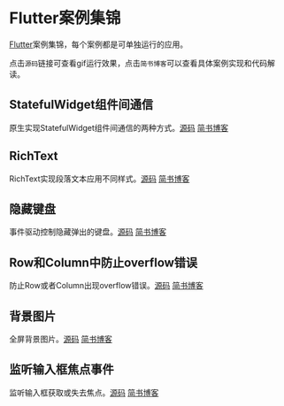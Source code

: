 # Flutter案例集锦
[Flutter](https://flutter-cn.club)案例集锦，每个案例都是可单独运行的应用。

点击`源码`链接可查看gif运行效果，点击`简书博客`可以查看具体案例实现和代码解读。

## StatefulWidget组件间通信

原生实现StatefulWidget组件间通信的两种方式。[源码](https://github.com/flutter-cn/flutter_cookbook/tree/master/stateful_communication)    [简书博客](https://www.jianshu.com/p/4a961887a2cd)

## RichText

RichText实现段落文本应用不同样式。[源码](https://github.com/flutter-cn/flutter_cookbook/tree/master/rich_text) [简书博客](https://www.jianshu.com/p/c4ee2a7a97d2)

## 隐藏键盘

事件驱动控制隐藏弹出的键盘。[源码](https://github.com/flutter-cn/flutter_cookbook/tree/master/hide_keyboard) [简书博客](https://www.jianshu.com/p/fa0c023e8391)

## Row和Column中防止overflow错误

防止Row或者Column出现overflow错误。[源码](https://github.com/flutter-cn/flutter_cookbook/tree/master/avoid_overflow) [简书博客](https://www.jianshu.com/p/17bacb6ffefc)

## 背景图片

全屏背景图片。[源码](https://github.com/flutter-cn/flutter_cookbook/tree/master/background_image) [简书博客](https://www.jianshu.com/p/69aaaa9ffe08)

## 监听输入框焦点事件

监听输入框获取或失去焦点。[源码](https://github.com/flutter-cn/flutter_cookbook/tree/master/focus_event) [简书博客](https://www.jianshu.com/p/f9cd631bd267)
